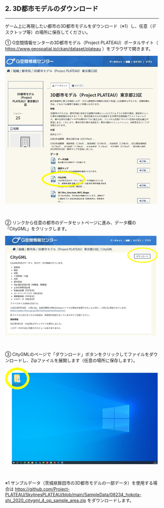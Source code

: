 ## 2. 3D都市モデルのダウンロード

------

ゲーム上に再現したい都市の3D都市モデルをダウンロード（※1）し、任意（デスクトップ等）の場所に保存してください。

① G空間情報センターの3D都市モデル（Project PLATEAU）ポータルサイト（ https://www.geospatial.jp/ckan/dataset/plateau ）をブラウザで開きます。

<img src="../resources/userMan/2-2-1-1.jpg" style="width:500px" >
<br>
<br>
<br>

② リンクから任意の都市のデータセットページに進み、データ欄の「CityGML」をクリックします。

<img src="../resources/userMan/2-2-1-2.jpg" style="width:500px" >
<br>
<br>
<br>

③ CityGMLのページで「ダウンロード」ボタンをクリックしてファイルをダウンロードし、Zipファイルを展開します（任意の場所に保存します）。

<img src="../resources/userMan/2-2-1-3.jpg" style="width:500px">
<br>
<br>
<br>

※1 サンプルデータ（茨城県鉾田市の3D都市モデルの一部データ）を使用する場合は
https://github.com/Project-PLATEAU/SkylinesPLATEAU/blob/main/SampleData/08234_hokota-shi_2020_citygml_4_op_sample_area.zip をダウンロードします。

<br>
<br>
